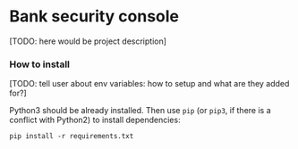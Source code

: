 # Bank security console #

[TODO: here would be project description]

### How to install ### 

[TODO: tell user about env variables: how to setup and what are they added for?]

Python3 should be already installed. 
Then use `pip` (or `pip3`, if there is a conflict with Python2) to install dependencies:
```
pip install -r requirements.txt
```
